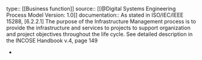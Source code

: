 type:: [[Business function]]
source:: [[@Digital Systems Engineering Process Model Version: 1.0]]
documentation:: As stated in ISO/IEC/IEEE 15288, [6.2.2.1] The purpose of the Infrastructure Management process is to provide the infrastructure and services to projects to support organization and project objectives throughout the life cycle.  See detailed description in the INCOSE Handbook v.4, page 149

-
